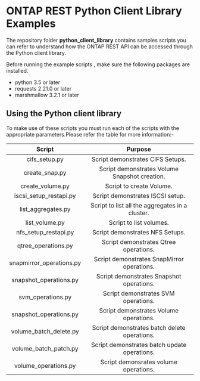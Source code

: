 # ONTAP REST Python Client Library Examples

The repository folder **python_client_library** contains samples scripts you can refer to understand how the ONTAP REST API can be accessed through the Python client library.

Before running the example scripts , make sure the following packages are installed.

* python 3.5 or later
* requests 2.21.0 or later
* marshmallow 3.2.1 or later


## Using the Python client library

To make use of these scripts you must run each of the scripts with the appropriate parameters.Please refer the table for more information:-

| Script                               | Purpose       | 
|:------------------------------------:|:-------------:|
| cifs_setup.py  | Script demonstrates CIFS Setups. | 
| create_snap.py  | Script demonstrates Volume Snapshot creation. | 
| create_volume.py  | Script to create Volume. | 
| iscsi_setup_restapi.py  | Script demonstrates ISCSI setup. | 
| list_aggregates.py  | Script to list all the aggregates in a cluster. | 
| list_volume.py   | Script to list volumes. |  
| nfs_setup_restapi.py   | Script demonstrates NFS Setups. | 
| qtree_operations.py   | Script demonstrates Qtree operations. | 
| snapmirror_operations.py   | Script demonstrates SnapMirror operations. | 
| snapshot_operations.py    | Script demonstrates Snapshot operations. | 
| svm_operations.py    | Script demonstrates SVM operations. | 
| snapshot_operations.py    | Script demonstrates Volume operations. | 
| volume_batch_delete.py    | Script demonstrates batch delete operations. | 
| volume_batch_patch.py    | Script demonstrates batch update operations. | 
| volume_operations.py    | Script demonsrates volume operations. | 
  
